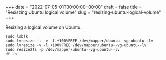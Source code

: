 +++ date = "2022-07-05-01T00:00:00+00:00" draft = false title = "Resiszing Ubuntu logical volume" slug = "resizing-ubuntu-logical-volume" +++

Resizing a logical volume on Ubuntu. 

```
sudo lsblk
sudo lvresize -t -v -l +100%FREE /dev/mapper/ubuntu--vg-ubuntu--lv
sudo lvresize -v -l +100%FREE /dev/mapper/ubuntu--vg-ubuntu--lv
sudo resize2fs -p /dev/mapper/ubuntu--vg-ubuntu--lv
df -h
```
